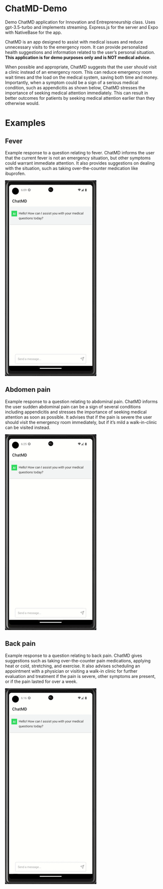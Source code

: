 # ChatMD-Demo

Demo ChatMD application for Innovation and Entrepreneurship class. Uses gpt-3.5-turbo and implements streaming. Express.js for the server and Expo with NativeBase for the app.

ChatMD is an app designed to assist with medical issues and reduce unnecessary visits to the emergency room. It can provide personalized health suggestions and information related to the user’s personal situation. **This application is for demo purposes only and is NOT medical advice.**

When possible and appropriate, ChatMD suggests that the user should visit a clinic instead of an emergency room. This can reduce emergency room wait times and the load on the medical system, saving both time and money. Importantly, when a symptom could be a sign of a serious medical condition, such as appendicitis as shown below, ChatMD stresses the importance of seeking medical attention immediately. This can result in better outcomes for patients by seeking medical attention earlier than they otherwise would.

# Examples

## Fever

Example response to a question relating to fever. ChatMD informs the user that the current fever is not an emergency situation, but other symptoms could warrant immediate attention. It also provides suggestions on dealing with the situation, such as taking over-the-counter medication like ibuprofen.

<img src="examples/example_fever.gif" alt="example fever"/>

## Abdomen pain

Example response to a question relating to abdominal pain. ChatMD informs the user sudden abdominal pain can be a sign of several conditions including appendicitis and stresses the importance of seeking medical attention as soon as possible. It advises that if the pain is severe the user should visit the emergency room immediately, but if it’s mild a walk-in-clinic can be visited instead.

<img src="examples/example_abdomen_pain.gif" alt="example abdomen pain" >

## Back pain

Example response to a question relating to back pain. ChatMD gives suggestions such as taking over-the-counter pain medications, applying heat or cold, stretching, and exercise. It also advises scheduling an appointment with a physician or visiting a walk-in clinic for further evaluation and treatment if the pain is severe, other symptoms are present, or if the pain lasted for over a week.

<img src="examples/example_back_pain.gif" alt="example back pain"  >
